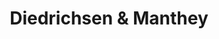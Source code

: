 ---
title: "Diedrichsen & Manthey"
url: /hohenlockstedt/diedrichsen-und-manthey/
shop: Autowerkstatt
---